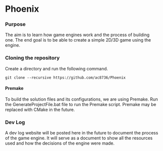 # Phoenix

### Purpose
The aim is to learn how game engines work and the process of building one. The end goal is to be able to create a simple 2D/3D game using the engine. 

### Cloning the repository
Create a directory and run the following command.
```
git clone --recursive https://github.com/ac8736/Phoenix
```

#### Premake
To build the solution files and its configurations, we are using Premake. Run the GenerateProjectFile.bat file to run the Premake script. Premake may be replaced with CMake in the future.

### Dev Log
A dev log website will be posted here in the future to document the process of the game engine. It will serve as a document to show all the resources used and how the decisions of the engine were made. 
